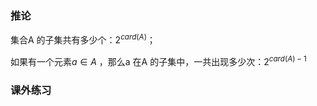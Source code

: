 ### 推论

集合A 的子集共有多少个：$2^{card(A)}$；

如果有一个元素$a \in A$ ，那么a 在A 的子集中，一共出现多少次：$2^{card(A)-1}$

### 课外练习

